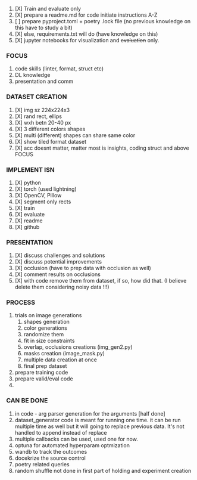 1. [X] Train and evaluate only
2. [X] prepare a readme.md for code initiate instructions A-Z
3. [ ] prepare pyproject.toml + poetry .lock file (no previous knowledge on this have to study a bit)
4. [X] else, requirements.txt will do (have knowledge on this)
5. [X] jupyter notebooks for visualization and ~~evaluation~~ only.

### FOCUS

1. code skills (linter, format, struct etc)
2. DL knowledge
3. presentation and comm

### DATASET CREATION

1. [X] img sz 224x224x3
2. [X] rand rect, ellips
3. [X] wxh betn 20-40 px
4. [X] 3 different colors shapes
5. [X] multi (different) shapes can share same color
6. [X] show tiled format dataset
7. [X] acc doesnt matter, matter most is insights, coding struct and above FOCUS

### IMPLEMENT ISN

1. [X] python
2. [X] torch (used lightning)
3. [X] OpenCV, Pillow
4. [X] segment only rects
5. [X] train
6. [X] evaluate
7. [X] readme
8. [X] github

### PRESENTATION

1. [X] discuss challenges and solutions
3. [X] discuss potential improvements
4. [X] occlusion (have to prep data with occlusion as well)
5. [X] comment results on occlusions
6. [X] with code remove them from dataset, if so, how did that. (I believe delete them considering noisy data !!!)

### PROCESS

1. trials on image generations
   1. shapes generation
   2. color generations
   3. randomize them
   4. fit in size constraints
   5. overlap, occlusions creations (img_gen2.py)
   6. masks creation (image_mask.py)
   7. multiple data creation at once
   8. final prep dataset
2. prepare training code
3. prepare valid/eval code
4. 

### CAN BE DONE

1. in code - arg parser generation for the arguments [half done]
2. dataset_generator code is meant for running one time. it can be run multiple time as well but it will going to replace previous data. It's not handled to append instead of replace
3. multiple callbacks can be used, used one for now.
4. optuna for automated hyperparam optmization
5. wandb to track the outcomes
6. docekrize the source control
7. poetry related queries
8. random shuffle not done in first part of holding and experiment creation
